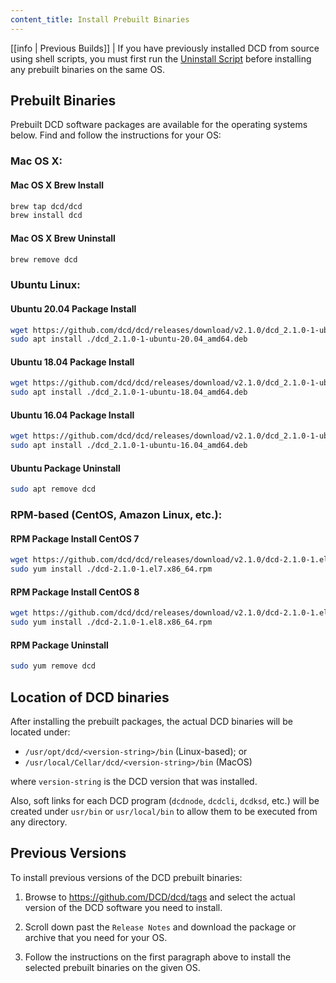 ```yaml
---
content_title: Install Prebuilt Binaries
---
```


[[info | Previous Builds]]
| If you have previously installed DCD from source using shell scripts, you must first run the [Uninstall Script](01_build-from-source/01_shell-scripts/05_uninstall-dcd.md) before installing any prebuilt binaries on the same OS.

## Prebuilt Binaries

Prebuilt DCD software packages are available for the operating systems below. Find and follow the instructions for your OS:

### Mac OS X:

#### Mac OS X Brew Install
```sh
brew tap dcd/dcd
brew install dcd
```
#### Mac OS X Brew Uninstall
```sh
brew remove dcd
```

### Ubuntu Linux:
#### Ubuntu 20.04 Package Install
```sh
wget https://github.com/dcd/dcd/releases/download/v2.1.0/dcd_2.1.0-1-ubuntu-20.04_amd64.deb
sudo apt install ./dcd_2.1.0-1-ubuntu-20.04_amd64.deb
```
#### Ubuntu 18.04 Package Install
```sh
wget https://github.com/dcd/dcd/releases/download/v2.1.0/dcd_2.1.0-1-ubuntu-18.04_amd64.deb
sudo apt install ./dcd_2.1.0-1-ubuntu-18.04_amd64.deb
```
#### Ubuntu 16.04 Package Install
```sh
wget https://github.com/dcd/dcd/releases/download/v2.1.0/dcd_2.1.0-1-ubuntu-16.04_amd64.deb
sudo apt install ./dcd_2.1.0-1-ubuntu-16.04_amd64.deb
```
#### Ubuntu Package Uninstall
```sh
sudo apt remove dcd
```

### RPM-based (CentOS, Amazon Linux, etc.):

#### RPM Package Install CentOS 7
```sh
wget https://github.com/dcd/dcd/releases/download/v2.1.0/dcd-2.1.0-1.el7.x86_64.rpm
sudo yum install ./dcd-2.1.0-1.el7.x86_64.rpm
```
#### RPM Package Install CentOS 8
```sh
wget https://github.com/dcd/dcd/releases/download/v2.1.0/dcd-2.1.0-1.el8.x86_64.rpm
sudo yum install ./dcd-2.1.0-1.el8.x86_64.rpm
```
#### RPM Package Uninstall
```sh
sudo yum remove dcd
```

## Location of DCD binaries

After installing the prebuilt packages, the actual DCD binaries will be located under:
* `/usr/opt/dcd/<version-string>/bin` (Linux-based); or
* `/usr/local/Cellar/dcd/<version-string>/bin` (MacOS)

where `version-string` is the DCD version that was installed.

Also, soft links for each DCD program (`dcdnode`, `dcdcli`, `dcdksd`, etc.) will be created under `usr/bin` or `usr/local/bin` to allow them to be executed from any directory.

## Previous Versions

To install previous versions of the DCD prebuilt binaries:

1. Browse to https://github.com/DCD/dcd/tags and select the actual version of the DCD software you need to install.

2. Scroll down past the `Release Notes` and download the package or archive that you need for your OS.

3. Follow the instructions on the first paragraph above to install the selected prebuilt binaries on the given OS.
